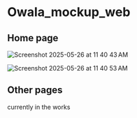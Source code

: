 # Owala_mockup_web

## Home page
![Screenshot 2025-05-26 at 11 40 43 AM](https://github.com/user-attachments/assets/25b4fce8-e129-42a3-8d64-1cb4bd2c1b31)

![Screenshot 2025-05-26 at 11 40 53 AM](https://github.com/user-attachments/assets/337ee7db-6c5c-4434-b8e2-4ab135913884)

## Other pages 
currently in the works 
